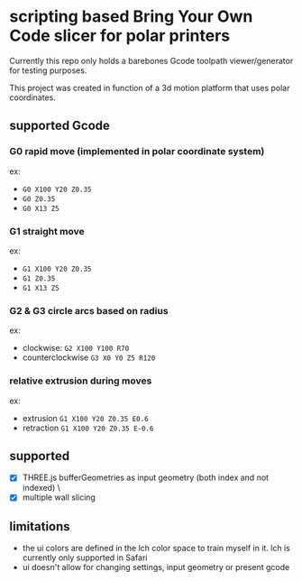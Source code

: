 # scripting based Bring Your Own Code slicer for polar printers
Currently this repo only holds a barebones Gcode toolpath viewer/generator for testing purposes.

This project was created in function of a 3d motion platform that uses polar coordinates.

## supported Gcode 

### G0 rapid move (implemented in polar coordinate system)
ex:
- `G0 X100 Y20 Z0.35`
- `G0 Z0.35`
- `G0 X13 Z5`

### G1 straight move
ex: 
- `G1 X100 Y20 Z0.35`
- `G1 Z0.35`
- `G1 X13 Z5`

### G2 & G3 circle arcs based on radius
ex:
- clockwise: `G2 X100 Y100 R70`
- counterclockwise `G3 X0 Y0 Z5 R120`

### relative extrusion during moves
ex: 
- extrusion `G1 X100 Y20 Z0.35 E0.6`
- retraction `G1 X100 Y20 Z0.35 E-0.6`

## supported
- [x] THREE.js bufferGeometries as input geometry (both index and not indexed) \
- [x] multiple wall slicing

## limitations
- the ui colors are defined in the lch color space to train myself in it. lch is currently only supported in Safari
- ui doesn't allow for changing settings, input geometry or present gcode
